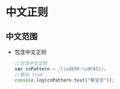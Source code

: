 # 中文正则

## 中文范围

+ 包含中文正则

    ```js
    //包含中文正则
    var cnPattern = /[\u4E00-\u9FA5]/;
    //输出 true
    console.log(cnPattern.test("蔡宝坚"));
    ```
